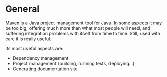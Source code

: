 # General

[Maven](https://maven.apache.org/) is a Java project management tool for Java. In some aspects it may be too big, offering much more than what most people will need, and suffering integration problems with itself from time to time. Still, used with care it is really useful.

Its most useful aspects are:

* Dependency management
* Project management \(building, running tests, deploying...\)
* Generating documentation site

